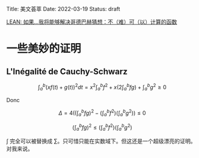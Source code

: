 Title: 美文荟萃
Date: 2022-03-19
Status: draft

[LEAN: 如果...我将能够解决哥德巴赫猜想：不（难）可（以）计算的函数](https://xenaproject.wordpress.com/2019/06/11/the-inverse-of-a-bijection/)

# 一些美妙的证明

## L'Inégalité de Cauchy-Schwarz

$$
\int_a^b (xf(t)+g(t))^2 dt = x^2\int_a^b f^2+x(2\int_a^b fg)+\int_a^b g^2 \ge 0
$$

Donc

$$
\Delta = 4((\int_a^b fg)^2-(\int_a^b f^2)(\int_a^b g^2)) \le 0
$$

$$
(\int_a^b fg)^2 \le (\int_a^b f^2)(\int_a^b g^2)
$$

$\int$ 完全可以被替换成 $\sum$。只可惜只能在实数域下。但这还是一个超级漂亮的证明。对我来说。